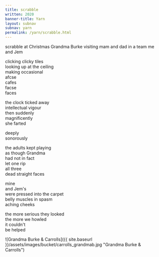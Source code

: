 ```yaml
---
title: scrabble
written: 2020
banner-title: Yarn
layout: subnav
subnav: yarn
permalink: /yarn/scrabble.html
---
```


<div class="poem">
scrabble at Christmas  
Grandma Burke visiting  
mam and dad in a team  
me and Jem   


clicking clicky tiles  
looking up at the ceiling  
making occasional  
afcse  
cafes  
facse  
faces


the clock ticked away  
intellectual vigour  
then suddenly  
magnificently  
she farted  


deeply  
sonorously  


the adults kept playing  
as though Grandma  
had not in fact  
let one rip  
all three  
dead straight faces  


mine  
and Jem's  
were pressed into the carpet  
belly muscles in spasm  
aching cheeks  


the more serious they looked  
the more we howled  
it couldn't  
be helped
</div>

![Grandma Burke & Carrolls]({{ site.baseurl }}/assets/images/bucket/carrolls_grandmab.jpg "Grandma Burke & Carrolls")
